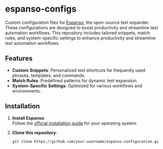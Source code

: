 # espanso-configs
Custom configuration files for [Espanso](https://espanso.org/), the open-source text expander. These configurations are designed to boost productivity and streamline text automation workflows.
This repository includes tailored snippets, match rules, and system-specific settings to enhance productivity and streamline text automation workflows.

## Features

- **Custom Snippets**: Personalized text shortcuts for frequently used phrases, templates, and commands.
- **Match Rules**: Predefined patterns for dynamic text expansion.
- **System-Specific Settings**: Optimized for various workflows and environments.

## Installation

1. **Install Espanso**:  
   Follow the [official installation guide](https://espanso.org/install/) for your operating system.

2. **Clone this repository**:  
   ```bash
   git clone https://github.com/your-username/espanso-configuration.git
